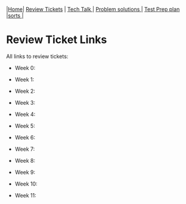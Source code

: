 |[Home](.)| [Review Tickets](.) | [Tech Talk ](../techtalknotes)| [Problem solutions ](../problemsolutions)| [Test Prep plan ](../testprepplan)|[sorts ](../sorts)|
# Review Ticket Links
All links to review tickets:

- Week 0: 


- Week 1: 


- Week 2: 


- Week 3:


- Week 4:


- Week 5:


- Week 6:


- Week 7:


- Week 8:


- Week 9:


- Week 10:


- Week 11:

